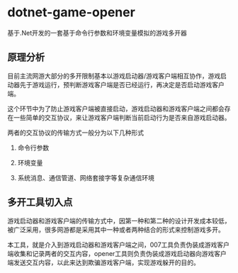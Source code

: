 # dotnet-game-opener

基于.Net开发的一套基于命令行参数和环境变量模拟的游戏多开器

## 原理分析

目前主流网游大部分的多开限制基本以游戏启动器/游戏客户端相互协作，游戏启动器先于游戏运行，预判断游戏客户端是否已经运行，再决定是否启动游戏客户端。

这个环节中为了防止游戏客户端被直接启动，游戏启动器和游戏客户端之间都会存在一些简单的交互协议，来让游戏客户端判断当前启动行为是否来自游戏启动器。

两者的交互协议的传输方式一般分为以下几种形式

1. 命令行参数

2. 环境变量

3. 系统消息、通信管道、网络套接字等复杂通信环境

## 多开工具切入点

游戏启动器和游戏客户端的传输方式中，因第一种和第二种的设计开发成本较低，被广泛采用，很多网游都是采用其中一种或者两种结合的形式来控制游戏多开。

本工具，就是介入到游戏启动器和游戏客户端之间，007工具负责伪装成游戏客户端收集和记录两者的交互内容，opener工具则负责伪装成游戏启动器向游戏客户端发送交互内容，以此来达到欺骗游戏客户端，实现游戏躲开的目的。



